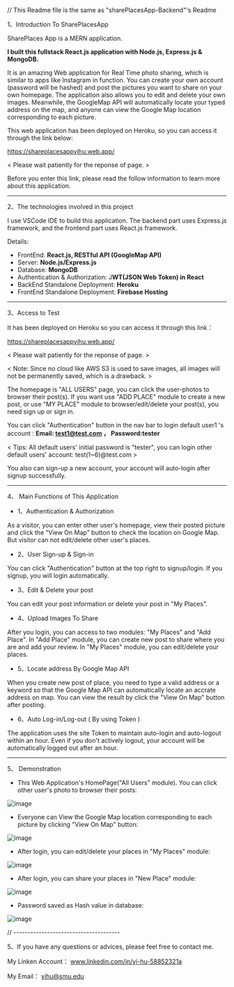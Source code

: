 // This Readme file is the same as "sharePlacesApp-Backend"'s Readme

1、Introduction To SharePlacesApp

SharePlaces App is a MERN application.

**I built this fullstack React.js application with Node.js, Express.js & MongoDB.**

It is an amazing Web application for Real Time photo sharing, which is similar to apps like Instagram in function. You can create your own account (password will be hashed) and post the pictures you want to share on your own homepage. The application also allows you to edit and delete your own images. Meanwhile, the GoogleMap API will automatically locate your typed address on the map, and anyone can view the Google Map location corresponding to each picture.

This web application has been deployed on Heroku, so you can access it through the link below:

https://shareplacesappyihu.web.app/

< Please wait patiently for the reponse of page. >

Before you enter this link, please read the follow information to learn more about this application.

-----------------------------------

2、The technologies involved in this project


I use VSCode IDE to build this application. The backend part uses Express.js framework, and the frontend part uses React.js framework.

Details: 

- FrontEnd: **React.js, RESTful API (GoogleMap API)**
- Server: **Node.js/Express.js**
- Database: **MongoDB**
- Authentication & Authorization: J**WT(JSON Web Token) in React**
- BackEnd Standalone Deployment: **Heroku**
- FrontEnd Standalone Deployment: **Firebase Hosting**

------------------------------

3、Access to Test


It has been deployed on Heroku so you can access it through this link：

https://shareplacesappyihu.web.app/

< Please wait patiently for the reponse of page. >

< Note: Since no cloud like AWS S3 is used to save images, all images will not be permanently saved, which is a drawback. >

The homepage is "ALL USERS" page, you can click the user-photos to browser their post(s). If you want use "ADD PLACE" module to create a new post, or use "MY PLACE" module to browser/edit/delete your post(s), you need sign up or sign in.

You can click "Authentication" button in the nav bar to login default user1 's account : **Email: test1@test.com ， Password:tester**

< Tips: All default users' initial password is "tester", you can login other default users' account: test(1~6)@test.com >

You also can sign-up a new account, your account will auto-login after signup successfully.


-----------

4、 Main Functions of This Application 

- 1、Authentication & Authorization

As a visitor, you can enter other user's homepage, view their posted picture and click the "View On Map" button to check the location on Google Map. But visitor can not edit/delete other user's places.

- 2、User Sign-up & Sign-in

 You can click "Authentication" button at the top right to signup/login. If you signup, you will login automatically.
 
- 3、Edit & Delete your post

 You can edit your post information or delete your post in "My Places".

- 4、Upload Images To Share

After you login, you can access to two modules: "My Places" and "Add Place". In "Add Place" module, you can create new post to share where you are and add your review. In "My Places" module, you can edit/delete your places.

- 5、Locate address By Google Map API

When you create new post of place, you need to type a valid address or a keyword so that the Google Map API can automatically locate an accrate address on map. You can view the result by click the "View On Map" button after posting. 

- 6、Auto Log-in/Log-out ( By using Token )

The application uses the site Token to maintain auto-login and auto-logout within an hour. Even if you don't actively logout, your account will be automatically logged out after an hour.


----------------------------------

5、 Demonstration

- This Web Application's HomePage("All Users" module). You can click other user's photo to browser their posts:

![image](https://user-images.githubusercontent.com/69294450/189479638-db253fdd-0ee5-40b8-b038-1304184b990d.png)

- Everyone can View the Google Map location corresponding to each picture by clicking "View On Map" button:

![image](https://user-images.githubusercontent.com/69294450/189479574-0895fb61-e5c7-4736-869a-b078df825955.png)

- After login, you can edit/delete your places in "My Places" module:

![image](https://user-images.githubusercontent.com/69294450/189479663-17c426e2-86e5-46cb-b72f-306d964254e5.png)

- After login, you can share your places in "New Place" module:

![image](https://user-images.githubusercontent.com/69294450/189479911-5dc6c36f-7491-4e35-9f62-f1e34cd2f069.png)

- Password saved as Hash value in database:

![image](https://user-images.githubusercontent.com/69294450/189479116-17341d3b-8e5a-42a0-b153-7526eb64b652.png)


// --------------------------------------

5、If you have any questions or advices, please feel free to contact me.

My Linken Account： www.linkedin.com/in/yi-hu-58852321a

My Email： yihu@smu.edu 
